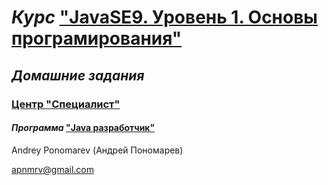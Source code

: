 # *Курс* ["JavaSE9. Уровень 1. Основы програмирования"](https://www.specialist.ru/course/dzhv1-a)
## *Домашние задания*
### [Центр "Специалист"](https://www.specialist.ru)  
#### *Программа* ["Java разработчик"](https://www.specialist.ru/track/t-dgvdev)

Andrey Ponomarev (Андрей Пономарев)

apnmrv@gmail.com
